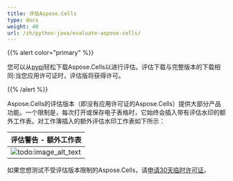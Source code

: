 ```yaml
---
title: 评估Aspose.Cells
type: docs
weight: 40
url: /zh/python-java/evaluate-aspose-cells/
---
```


{{% alert color="primary" %}}

您可以从[pypi](https://pypi.org/project/aspose-cells/)轻松下载Aspose.Cells以进行评估。评估下载与完整版本的下载相同:当您应用许可证时，评估版将获得许可。

{{% /alert %}}

Aspose.Cells的评估版本（即没有应用许可证的Aspose.Cells）提供大部分产品功能。一个限制是，每次打开或保存电子表格时，它始终会插入带有评估水印的额外工作表。对工作簿插入的额外评估水印工作表如下所示：

|**评估警告 - 额外工作表**|
| :- |
|![todo:image_alt_text](evaluate-aspose-cells_1.png)|
如果您想测试不受评估版本限制的Aspose.Cells，请[申请30天临时许可证](https://purchase.aspose.com/temporary-license)。
